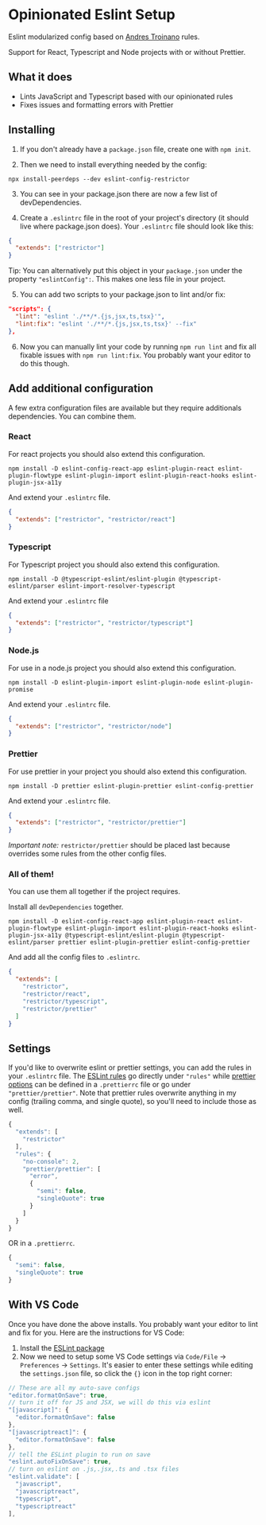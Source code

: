 # Opinionated Eslint Setup

Eslint modularized config based on [Andres Troinano](https://github.com/andres-troiano-globant) rules.

Support for React, Typescript and Node projects with or without Prettier.

## What it does

- Lints JavaScript and Typescript based with our opinionated rules
- Fixes issues and formatting errors with Prettier

## Installing

1. If you don't already have a `package.json` file, create one with `npm init`.

2. Then we need to install everything needed by the config:

```
npx install-peerdeps --dev eslint-config-restrictor
```

3. You can see in your package.json there are now a few list of devDependencies.

4. Create a `.eslintrc` file in the root of your project's directory (it should live where package.json does). Your `.eslintrc` file should look like this:

```json
{
  "extends": ["restrictor"]
}
```

Tip: You can alternatively put this object in your `package.json` under the property `"eslintConfig":`. This makes one less file in your project.

5. You can add two scripts to your package.json to lint and/or fix:

```json
"scripts": {
  "lint": "eslint './**/*.{js,jsx,ts,tsx}'",
  "lint:fix": "eslint './**/*.{js,jsx,ts,tsx}' --fix"
},
```

6. Now you can manually lint your code by running `npm run lint` and fix all fixable issues with `npm run lint:fix`. You probably want your editor to do this though.

## Add additional configuration

A few extra configuration files are available but they require additionals dependencies. You can combine them.

### React

For react projects you should also extend this configuration.

```
npm install -D eslint-config-react-app eslint-plugin-react eslint-plugin-flowtype eslint-plugin-import eslint-plugin-react-hooks eslint-plugin-jsx-a11y
```

And extend your `.eslintrc` file.

```json
{
  "extends": ["restrictor", "restrictor/react"]
}
```

### Typescript

For Typescript project you should also extend this configuration.

```
npm install -D @typescript-eslint/eslint-plugin @typescript-eslint/parser eslint-import-resolver-typescript
```

And extend your `.eslintrc` file

```json
{
  "extends": ["restrictor", "restrictor/typescript"]
}
```

### Node.js

For use in a node.js project you should also extend this configuration.

```
npm install -D eslint-plugin-import eslint-plugin-node eslint-plugin-promise
```

And extend your `.eslintrc` file.

```json
{
  "extends": ["restrictor", "restrictor/node"]
}
```

### Prettier

For use prettier in your project you should also extend this configuration.

```
npm install -D prettier eslint-plugin-prettier eslint-config-prettier
```

And extend your `.eslintrc` file.

```json
{
  "extends": ["restrictor", "restrictor/prettier"]
}
```

_Important note:_ `restrictor/prettier` should be placed last because overrides some rules from the other config files.

### All of them!

You can use them all together if the project requires.

Install all `devDependencies` together.

```
npm install -D eslint-config-react-app eslint-plugin-react eslint-plugin-flowtype eslint-plugin-import eslint-plugin-react-hooks eslint-plugin-jsx-a11y @typescript-eslint/eslint-plugin @typescript-eslint/parser prettier eslint-plugin-prettier eslint-config-prettier
```

And add all the config files to `.eslintrc`.

```json
{
  "extends": [
    "restrictor",
    "restrictor/react",
    "restrictor/typescript",
    "restrictor/prettier"
  ]
}
```

## Settings

If you'd like to overwrite eslint or prettier settings, you can add the rules in your `.eslintrc` file. The [ESLint rules](https://eslint.org/docs/rules/) go directly under `"rules"` while [prettier options](https://prettier.io/docs/en/options.html) can be defined in a `.prettierrc` file or go under `"prettier/prettier"`. Note that prettier rules overwrite anything in my config (trailing comma, and single quote), so you'll need to include those as well.

```js
{
  "extends": [
    "restrictor"
  ],
  "rules": {
    "no-console": 2,
    "prettier/prettier": [
      "error",
      {
        "semi": false,
        "singleQuote": true
      }
    ]
  }
}
```

OR in a `.prettierrc`.

```js
{
  "semi": false,
  "singleQuote": true
}
```

## With VS Code

Once you have done the above installs. You probably want your editor to lint and fix for you. Here are the instructions for VS Code:

1. Install the [ESLint package](https://marketplace.visualstudio.com/items?itemName=dbaeumer.vscode-eslint)
2. Now we need to setup some VS Code settings via `Code/File` → `Preferences` → `Settings`. It's easier to enter these settings while editing the `settings.json` file, so click the `{}` icon in the top right corner:

```js
// These are all my auto-save configs
"editor.formatOnSave": true,
// turn it off for JS and JSX, we will do this via eslint
"[javascript]": {
  "editor.formatOnSave": false
},
"[javascriptreact]": {
  "editor.formatOnSave": false
},
// tell the ESLint plugin to run on save
"eslint.autoFixOnSave": true,
// turn on eslint on .js,.jsx,.ts and .tsx files
"eslint.validate": [
  "javascript",
  "javascriptreact",
  "typescript",
  "typescriptreact"
],
```
